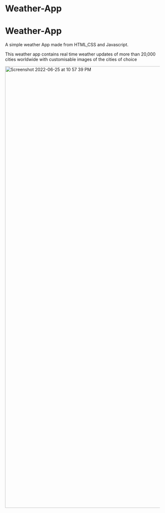 # Weather-App
# Weather-App
A simple weather App made from HTML,CSS and Javascript.

 This weather app contains real time weather updates of more than 20,000 cities worldwide with customisable images of the cities of choice

<img width="1438" alt="Screenshot 2022-06-25 at 10 57 39 PM" src="https://user-images.githubusercontent.com/95401691/175784432-9a3cc53e-f779-4d97-9e74-55a5d7a6a7c1.png">
